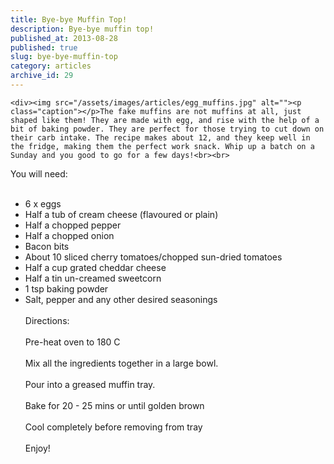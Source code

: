 ```yaml
---
title: Bye-bye Muffin Top!
description: Bye-bye muffin top!
published_at: 2013-08-28
published: true
slug: bye-bye-muffin-top
category: articles
archive_id: 29
---
```


    <div><img src="/assets/images/articles/egg_muffins.jpg" alt=""><p class="caption"></p>The fake muffins are not muffins at all, just shaped like them! They are made with egg, and rise with the help of a bit of baking powder. They are perfect for those trying to cut down on their carb intake. The recipe makes about 12, and they keep well in the fridge, making them the perfect work snack. Whip up a batch on a Sunday and you good to go for a few days!<br><br>

You will need:<br><br>

- 6 x eggs<br>
- Half a tub of cream cheese (flavoured or plain)<br>
- Half a chopped pepper<br>
- Half a chopped onion<br>
- Bacon bits <br>
- About 10 sliced cherry tomatoes/chopped sun-dried tomatoes<br>
- Half a cup grated cheddar cheese<br>
- Half a tin un-creamed sweetcorn<br>
- 1 tsp baking powder<br>
- Salt, pepper and any other desired seasonings<br><br>
  Directions:<br><br>
  Pre-heat oven to 180 C<br><br>
  Mix all the ingredients together in a large bowl. <br><br>
  Pour into a greased muffin tray.<br><br>
  Bake for 20 - 25 mins or until golden brown<br><br>
  Cool completely before removing from tray<br><br>
  Enjoy!</div>
